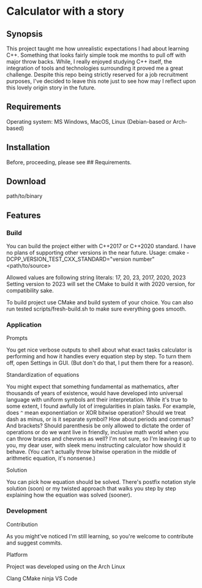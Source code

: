 # Calculator with a story

## Synopsis
This project taught me how unrealistic expectations I had about learning C++. Something that looks fairly simple took me months to pull off with major throw backs. While, I really enjoyed studying C++ itself, the integration of tools and technologies surrounding it proved me a great challenge.
Despite this repo being strictly reserved for a job recruitment purposes, I've decided to leave this note just to see how may I reflect upon this lovely origin story in the future.

## Requirements

Operating system:
MS Windows,
MacOS,
Linux (Debian-based or Arch-based)

## Installation

Before, proceeding, please see ## Requirements.

## Download

path/to/binary

## Features

### Build
You can build the project either with C++2017 or C++2020 standard. I have no plans of supporting other versions in the near future.
Usage: cmake -DCPP_VERSION_TEST_CXX_STANDARD="version number" <path/to/source>

Allowed values are following string literals: 17, 20, 23, 2017, 2020, 2023
Setting version to 2023 will set the CMake to build it with 2020 version, for compatibility sake.

To build project use CMake and build system of your choice.
You can also run tested scripts/fresh-build.sh to make sure everything goes smooth.

### Application
Prompts

You get nice verbose outputs to shell about what exact tasks calculator is performing and how it handles every equation step by step. To turn them off, open Settings in GUI. (But don't do that, I put them there for a reason).

Standardization of equations

You might expect that something fundamental as mathematics, after thousands of years of existence, would have developed into universal language with uniform symbols ant their interpretation. While it's true to some extent, I found awfully lot of irregularities in plain tasks. For example, does `^` mean exponentiation or XOR bitwise operation? Should we treat dash as minus, or is it separate symbol? How about periods and commas? And brackets? Should parenthesis be only allowed to dictate the order of operations or do we want live in friendly, inclusive math world when you can throw braces and chevrons as well?
I'm not sure, so I'm leaving it up to you, my dear user, with sleek menu instructing calculator how should it behave. (You can't actually throw bitwise operation in the middle of arithmetic equation, it's nonsense.)

Solution

You can pick how equation should be solved. There's postfix notation style solution (soon) or my twisted approach that walks you step by step explaining how the equation was solved (sooner).

### Development
Contribution

As you might've noticed I'm still learning, so you're welcome to contribute and suggest commits.

Platform

Project was developed using on the Arch Linux

Clang
CMake
ninja
VS Code